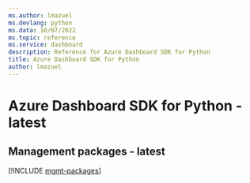 ```yaml
---
ms.author: lmazuel
ms.devlang: python
ms.data: 10/07/2022
ms.topic: reference
ms.service: dashboard
description: Reference for Azure Dashboard SDK for Python
title: Azure Dashboard SDK for Python
author: lmazuel
---
```

# Azure Dashboard SDK for Python - latest

## Management packages - latest
[!INCLUDE [mgmt-packages](dashboard-mgmt-index.md)]